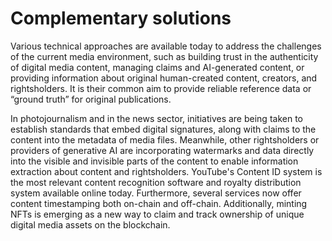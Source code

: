 # Complementary solutions

Various technical approaches are available today to address the challenges of the current media environment, such as building trust in the authenticity of digital media content, managing claims and AI-generated content, or providing information about original human-created content, creators, and rightsholders. It is their common aim to provide reliable reference data or “ground truth” for original publications.

In photojournalism and in the news sector, initiatives are being taken to establish standards that embed digital signatures, along with claims to the content into the metadata of media files. Meanwhile, other rightsholders or providers of generative AI are incorporating watermarks and data directly into the visible and invisible parts of the content to enable information extraction about content and rightsholders. YouTube's Content ID system is the most relevant content recognition software and royalty distribution system available online today. Furthermore, several services now offer content timestamping both on-chain and off-chain. Additionally, minting NFTs is emerging as a new way to claim and track ownership of unique digital media assets on the blockchain.

